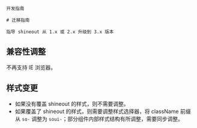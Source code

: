 `````
开发指南

# 迁移指南

指导 shineout 从 1.x 或 2.x 升级到 3.x 版本
`````

<!-- 
## 升级准备
升级到 3.x 最新版本，按照控制台 warning 信息移除/修改相关的组件 API 代码。

## 3.x 概览
### 主要更新
- 使用全新的设计语言，更注重细节交互，更加符合现代审美
- 新增了 Description、Step、Collapse、Empty 四个组件
- 支持 React 18
- 支持 SSR 场景
- 使用 css-in-jss 对于微前端更友好
- 使用 React Hook 重写了绝大多数的组件，同时对冗余、低效的代码逻辑进行优化提升组件性能和稳定性
- 对 VirtualList 和 Sticky 进行了完全重构，性能更好，体验几乎和原生一致
- 移除了 2.x 版本中不合理的属性设计，精简使用逻辑，新增部分组件用法，覆盖更多的业务使用场景

### 设计变化
- 统一了色系 、字体、间距、阴影、圆角等设计规范。
- 优化了一些交互细节，提升了用户体验，比如 DatePicker 的选择，Table 的合并行选择等
- 增加了设计指南提供了更多的使用示例和最佳实践
- 文字行高更改为字号 + 8px

### 不兼容改动
- 表单组件
  - beforeChange 的参数 datum 被移除，可以使用 formRef 替代
- 样式
  - 重构后结构 dom 有所变化，className和原来不同，会影响到一些自定义样式
- Button
  - 布局改为 inline-flex 内部的多个空格会被合并为一个
- Datepicker
  - 周选择器默认格式化结果不再为 RRRR II，调整为 gggg-ww，如有需要配合 format 属性还原

### 废弃的特性
废弃属性目前暂时还可以使用，未来会移除。
  - Alert
    - 废弃 `hideClose` 属性，使用 `closable` 代替
  - Button
    - 废弃 `outline` 属性，使用 `mode="outline"` 代替
    - 废弃 `text` 属性，使用 `mode="text"` 代替
  - Checkbox
    - 废弃 `inputable` 属性，使用 Checkbox + Input 代替
  - Dropdown
    - 废弃 `outline` 属性，使用 `mode="outline"` 代替
  - DatePicker
    - 废弃 `defaultRangeMonth` 属性，使用 `defaultPickerValue` 代替
  - List
    - 废弃 List.BaseItem 组件
  - Modal
    - 废弃 `maskOpacity` 属性，使用 `maskBackground` 代替
  - Tabs
    - 废弃 `border` 属性，使用 `splitColor` 代替
    - 废弃 `tabBarExtraContent` 属性，使用 `extra` 代替
    - 废弃 `align` 属性，使用 `position` 代替
    - 废弃 `background` 属性，使用 `activeBackGround` 代替
  - Progress
    - 废弃 `popup` 属性，使用 shape = 'line-pop' 代替
  - Sticky
    - 废弃 `target` 属性，使用 `scrollContainer` 代替
  - Table
    - 废弃 `fixed` 属性，使用 `virtual` 代替
  - Tag
    - 废弃 `type` 属性，使用 `color` 代替
  - Popover
    - 废弃 `Popover.Content` 组件，使用 boolean 属性 `useTextStyle` 代替

### 功能改进
- Table
  - 支持非虚拟列表的 Table 单独开启固定列
  - 重构了虚拟列表
  - 列表滚动更丝滑（原生滚动条的体验）
  - 解决了内部元素无法滚动问题
  - 解决了滚动到边界无法触发外部滚动问题
  - 解决了在 mac 系统浏览器中使用触控板左右滚动可能导致页面跳转的问题
  - 优化合并行的高量效果
- Sticky
  - 新增 `parent` 指定 sticky 的父元素，当父元素离开视口时，sticky 元素也会消失
  - 重构了 sticky 的实现，支持更多的场景，性能更好
- Button
  - 新增 `renderLoading` 属性，支持自定义 loading 的渲染
- Card
  - 新增 `split` 属性，用于展示和隐藏分割线
  - Card.Header 新增 `extra` 属性，支持在头部右侧添加额外内容
- Carousel
  - `indicatorPosition` 属性新增 "outer" 选项，支持指示器在轮播图外部显示
  - `indicatorType` 属性新增 "number" 选项，支持指示器显示数字
- Image
  - Image.Group 新增 `showCount` 属性，支持显示图片数量
- List
  - 增加 `striped` 属性，支持斑马纹
- Tooltop
  - 重构代码, 逻辑与 popover 保持一致
  - 支持自定义弹出位置
- Tag
  - 新增 `color` 属性，内置多套颜色
  - 新增 `size` 属性，支持设置标签大小
  - 新增 `mode` 属性，支持亮色、填充、线框、亮色线框四种模式
  - 新增 `shape` 属性，支持圆角标签
- Tabs
  - 支持 Tabs 头部可以滑动
- Tooltip
  - 新增 `trigger = "focus"` 属性，支持聚焦触发
  - 新增 `type` 属性，支持多种主题色
  - 新增 `zIndex` 属性，支持设置层级
- Tree
  - 新增 `inlineNode` 属性，支持节点是否内联
  - 新增 `highlight` 属性，点击节点高亮
- Cascader
  - 新增 `compressedClassName` 属性，设置多选合并展示弹出框的类名
  - 新增 `focusSelected` 属性，onFilter 在多选情况下点击选项后是否选中过滤文本
  - 新增 `hideTag` 属性, 隐藏标签样式，默认情况下展示结果以标签模式分割，隐藏标签样式后可通过自定义 renderResult 渲染分割结果
  - 新增 `resultClassName` 属性, 选中内容容器的className
- Checkbox
  - 新增 `size` 属性，支持多个尺寸
  - 新增 `defaultChecked` 属性，用于设置默认选中状态
- DatePicker
  - 优化快速选择每次点击都可以获取最新的时间
  - 新增 `showTime` 属性，支持选择时间
  - 新增 `showSelNow` 属性，支持快捷选择当前时间
  - 新增 `needConfirm` 属性，支持确定按钮提交结果
  - 新增交互鼠标悬浮选项显示日期时间结果
  - 选择周模式下第一列显示周数
  - 选择时间面板重新设计，选取时间更加便捷
  - disabled 支持传数组，支持分别设置开始和结束时间的禁用
  - 优化范围选择面板的高亮和禁用样式。
  - 修复了之前版本 value 不变仍然可以修改的问题
- Form
  - FormRef 新增 set 方法用于设置表单字段值
- Input
  - 新增 `clearIcon` 属性，支持清空按钮
  - 新增 `prefix` 和 `suffix` 属性，支持前缀和后缀
- Radio
  - 新增 `size` 属性，支持多个尺寸
- Rate
  - 增加鼠标悬浮的交互动画
- Select
  - 新增 `footer` 属性，支持底部插槽
- Slider
  - 完全重构了代码逻辑，优化交互
  - 支持双滑快可以交叉滑动
  - 修复背景色重叠的问题
  - 新增 `tipType = 'hover'` 属性，鼠标悬浮时显示当前值
- Textarea
  - 新增 `textareaRef` 属性，支持获取 textarea dom
- Transfer
  - 新增 `searchPlaceholder` 属性，设置搜索框占位
  - 新增 `simple` 属性，支持简单模式
  - 新增 `size` 属性，支持多个尺寸
- TreeSelect
  - 新增 `compressedClassName` 属性，设置搜索框占位
  - 新增 `trim` 属性，支持失去焦点时会自动删除空白字符
  - 新增 `resultClassName` 属性，选中结果内容容器的className
  - 新增 `emptyText` 属性，自定义 empty 文案
  - 新增 `showArrow` 属性，是否展示箭头
  - 新增 `focusSelected` 属性，onFilter 在多选情况下点击选项后是否选中过滤文本
- Upload
  - 新增 `listType` 属性，用于切换列表类型
- Alert
  - 新增 `bordered` 属性，是否显示边框
  - 新增 `closable` 属性，配置是否可以关闭
  - 新增 `title` 属性，配置标题
- Drawer
  - 新增 `resize` 属性，支持拖拽改变抽屉大小
- Message
  - 优化交互，当鼠标悬浮在消息上时，消息不会自动关闭
- Progress
  - 新增 `icon` 属性，支持展示图标
  - 新增 `iconSize` 属性，支持设置图标大小
- Breadcrumb
  - 新增 `max` 属性，设置最大显示个数，超过最大显示个数时，会显示省略号
  - 新增 `maxHeight` 属性，设置下拉菜单最大高度
  - 优化下拉菜单交互
- Dropdown
  - 新增 `mode` 属性，设置按钮样式
  - 新增 `hideArrow` 属性，隐藏下拉箭头
  - 新增分组菜单
  - 新增带分割线下拉菜单
- Pagination
  - 新增 `mode` 属性，设置按钮样式 -->


## 兼容性调整
不再支持 IE 浏览器。


## 样式变更
- 如果没有覆盖 shineout 的样式，则不需要调整。
- 如果覆盖了 shineout 的样式，则需要调整样式选择器，将 className 前缀从 `so-` 调整为 `soui-`；部分组件内部样式结构有所调整，需要同步调整。
